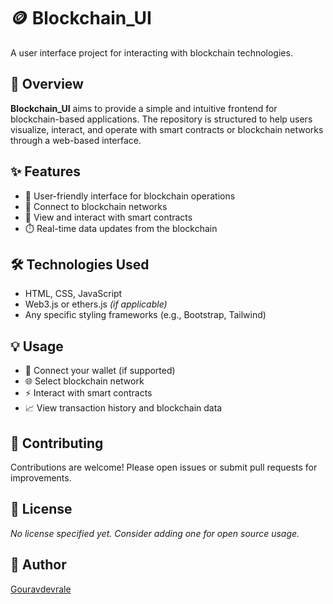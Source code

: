 # 🪙 Blockchain_UI

A user interface project for interacting with blockchain technologies.

## 🚀 Overview

**Blockchain_UI** aims to provide a simple and intuitive frontend for blockchain-based applications. The repository is structured to help users visualize, interact, and operate with smart contracts or blockchain networks through a web-based interface.

## ✨ Features

- 👤 User-friendly interface for blockchain operations
- 🔗 Connect to blockchain networks
- 📜 View and interact with smart contracts
- ⏱️ Real-time data updates from the blockchain

## 🛠️ Technologies Used

- HTML, CSS, JavaScript
- Web3.js or ethers.js *(if applicable)*
- Any specific styling frameworks (e.g., Bootstrap, Tailwind)


## 💡 Usage

- 🔐 Connect your wallet (if supported)
- 🌐 Select blockchain network
- ⚡ Interact with smart contracts
- 📈 View transaction history and blockchain data

## 🤝 Contributing

Contributions are welcome! Please open issues or submit pull requests for improvements.

## 📄 License

_No license specified yet. Consider adding one for open source usage._

## 👤 Author

[Gouravdevrale](https://github.com/Gouravdevrale)
